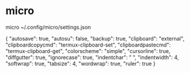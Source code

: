 # micro

micro ~/.config/micro/settings.json

{
    "autosave": true,
    "autosu": false,
    "backup": true,
    "clipboard": "external",
    "clipboardcopycmd": "termux-clipboard-set",
    "clipboardpastecmd": "termux-clipboard-get",
    "colorscheme": "simple",
    "cursorline": true,
    "diffgutter": true,
    "ignorecase": true,
    "indentchar": " ",
    "indentwidth": 4,
    "softwrap": true,
    "tabsize": 4,
    "wordwrap": true,
    "ruler": true
}